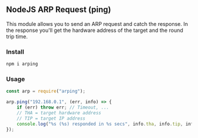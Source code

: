 ## NodeJS ARP Request (ping)

This module allows you to send an ARP request and catch the response. In the response you'll get
the hardware address of the target and the round trip time.

### Install

```sh
npm i arping
```

### Usage

```js
const arp = require("arping");

arp.ping("192.168.0.1", (err, info) => {
	if (err) throw err; // Timeout, ...
	// THA = target hardware address
	// TIP = target IP address
	console.log("%s (%s) responded in %s secs", info.tha, info.tip, info.elapsed);
});
```
